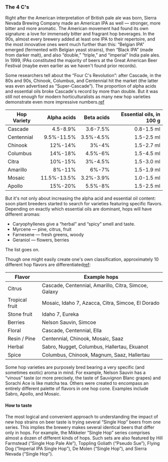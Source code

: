 ### The 4 C's

Right after the American interpretation of British pale ale was born, Sierra Nevada Brewing Company made an American IPA as well — stronger, more bitter and more aromatic. The American movement had found its own signature: a love for immensely bitter and fragrant hop beverages. In the 90s, almost every brewery added at least one IPA to their repertoire, and the most innovative ones went much further than this: “Belgian IPA” emerged (fermented with Belgian yeast strains), then “Black IPA” (made from darker malt), and also “double,” “triple,” and “imperial” India pale ales. In 1999, IPAs  constituted the majority of beers at the Great American Beer Festival (maybe even earlier as we haven't found prior records).

Some researchers tell about the “Four C's Revolution”: after Cascade, in the 80s and 90s, Chinook, Columbus, and Centennial hit the market (the latter was even advertised as “Super-Cascade”). The proportion of alpha acids and essential oils broke Cascade's record by more than double. But it was still not enough for modern horticulturalists as many new hop varieties demonstrate even more impressive numbers.[ref](http://www.hopslist.com)

| Hop Variety | Alpha acids | Beta acids | Essential oils, in 100 g |
|-------------|------------:|-----------:|-----------:|
| Cascade     | 4.5-8.9%    | 3.6-7.5%   | 0.8-1.5 ml |
| Centennial  | 9.5%-11.5%  | 3.5%-4.5%  | 1.5-2.5 ml |
| Chinook     | 12%-14%     | 3%-4%      | 1.5-2.7 ml |
| Columbus    | 14%-18%     | 4.5%-6%    | 1.5-4.5 ml |
| Citra       | 10%-15%     | 3%-4.5%    | 1.5-3.0 ml |
| Amarillo    | 8%-11%      | 6%-7%      | 1.5-1.9 ml |
| Mosaic      | 11.5%-13.5% | 3.2%-3.9%  | 1.0-1.5 ml |
| Apollo      | 15%-20%     | 5.5%-8%    | 1.5-2.5 ml |

But it's not only about increasing the alpha acid and essential oil content: soon plant breeders started to search for varieties featuring specific flavors. Depending on exactly which essential oils are dominant, hops will have different aromas:
  * Caryophyllenes give a “herbal” and “spicy” smell and taste.
  * Myrcene — pine, citrus, fruit
  * Farnesene — fresh greens, woody
  * Geraniol — flowers, berries

The list goes on.


Though one might easily create one's own classification, approximately 10 different hop flavors are differentiated[ref](https://beermaverick.com/the-science-behind-identifying-hop-aromas/):

| Flavor              | Example hops                   |
|---------------------|--------------------------------|
| Citrus              | Cascade, Centennial, Amarillo, Citra, Simcoe, Galaxy |
| Tropical fruit      | Mosaic, Idaho 7, Azacca, Citra, Simcoe, El Dorado |
| Stone fruit         | Idaho 7, Eureka |
| Berries             | Nelson Sauvin, Simcoe |
| Floral              | Cascade, Centennial, Ella |
| Resin / Pine        | Centennial, Chinook, Mosaic, Saaz |
| Herbal              | Sabro, Nugget, Columbus, Hallertau, Ekuanot |
| Spice               | Columbus, Chinook, Magnum, Saaz, Hallertau |

Some hop varieties are purposely bred bearing a very specific (and sometimes exotic) aroma in mind. For example, Nelson Sauvin has a “vinous” taste (or more precisely, the taste of Sauvignon Blanc grapes) and Sorachi Ace is like matcha tea. Others were created to encompass an entirely different palette of flavors in one hop cone. Examples include Sabro, Apollo, and Mosaic.

#### How to taste

The most logical and convenient approach to understanding the impact of new hop strains  on beer taste is trying several “Single Hop” beers from one series. This implies the brewery makes several identical beers that differ only in hops. For example, the Mikkeler “Single Hop” series comprises almost a dozen of different kinds of hops. Such sets are also featured by Hill Farmstead (“Single Hop Pale Ale”), Toppling Goliath (“Pseudo Sue”), Flying Dog (“Imperial IPA Single Hop”), De Molen (“Single Hop”), and Sierra Nevada (“Single Hop”).